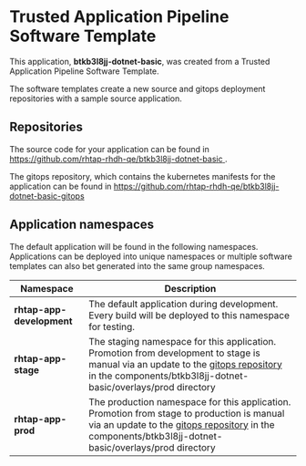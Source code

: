# Trusted Application Pipeline Software Template

This application, **btkb3l8jj-dotnet-basic**, was created from a Trusted Application Pipeline Software Template.

The software templates create a new source and gitops deployment repositories with a sample source application. 

## Repositories

The source code for your application can be found in [https://github.com/rhtap-rhdh-qe/btkb3l8jj-dotnet-basic ](https://github.com/rhtap-rhdh-qe/btkb3l8jj-dotnet-basic ).
 
The gitops repository, which contains the kubernetes manifests for the application can be found in 
[https://github.com/rhtap-rhdh-qe/btkb3l8jj-dotnet-basic-gitops ](https://github.com/rhtap-rhdh-qe/btkb3l8jj-dotnet-basic-gitops ) 

## Application namespaces 

The default application will be found in the following namespaces. Applications can be deployed into unique namespaces or multiple software templates can also bet generated into the same group namespaces.  

|  Namespace   |  Description   |  
| -------- | -------- |   
| **rhtap-app-development** | The default application during development. Every build will be deployed to this namespace for testing. | 
| **rhtap-app-stage** | The staging namespace for this application. Promotion from development to stage is manual via an update to the [gitops repository](https://github.com/rhtap-rhdh-qe/btkb3l8jj-dotnet-basic-gitops ) in the components/btkb3l8jj-dotnet-basic/overlays/prod directory |  
| **rhtap-app-prod** | The production namespace for this application. Promotion from stage to production is manual via an update to the [gitops repository](https://github.com/rhtap-rhdh-qe/btkb3l8jj-dotnet-basic-gitops ) in the components/btkb3l8jj-dotnet-basic/overlays/prod directory | 